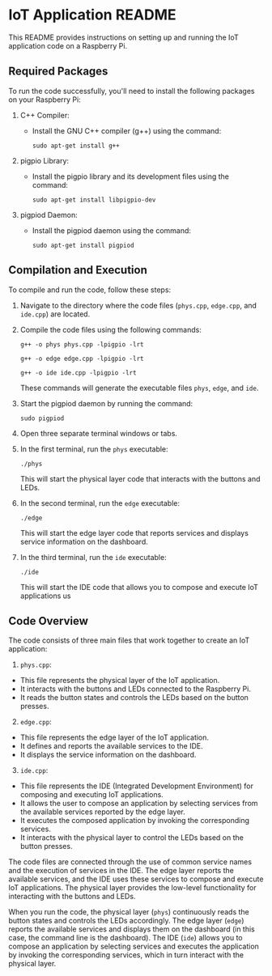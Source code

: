 # IoT Application README

This README provides instructions on setting up and running the IoT application code on a Raspberry Pi.

## Required Packages

To run the code successfully, you'll need to install the following packages on your Raspberry Pi:

1. C++ Compiler:
   - Install the GNU C++ compiler (g++) using the command:
     ```
     sudo apt-get install g++
     ```

2. pigpio Library:
   - Install the pigpio library and its development files using the command:
     ```
     sudo apt-get install libpigpio-dev
     ```

3. pigpiod Daemon:
   - Install the pigpiod daemon using the command:
     ```
     sudo apt-get install pigpiod
     ```

## Compilation and Execution

To compile and run the code, follow these steps:

1. Navigate to the directory where the code files (`phys.cpp`, `edge.cpp`, and `ide.cpp`) are located.

2. Compile the code files using the following commands:
    ```
    g++ -o phys phys.cpp -lpigpio -lrt
    ```
    ```
    g++ -o edge edge.cpp -lpigpio -lrt
    ```
    ```
    g++ -o ide ide.cpp -lpigpio -lrt
    ```

    These commands will generate the executable files `phys`, `edge`, and `ide`.

3. Start the pigpiod daemon by running the command:
    ```
    sudo pigpiod
    ```

4. Open three separate terminal windows or tabs.

5. In the first terminal, run the `phys` executable:
   ``` 
   ./phys
   ```
    This will start the physical layer code that interacts with the buttons and LEDs.

6. In the second terminal, run the `edge` executable:
    ```
    ./edge
    ```
    This will start the edge layer code that reports services and displays service information on the dashboard.

7. In the third terminal, run the `ide` executable:
    ```
    ./ide
    ```
    This will start the IDE code that allows you to compose and execute IoT applications us

## Code Overview
The code consists of three main files that work together to create an IoT application:

1. `phys.cpp`:
- This file represents the physical layer of the IoT application.
- It interacts with the buttons and LEDs connected to the Raspberry Pi.
- It reads the button states and controls the LEDs based on the button presses.

2. `edge.cpp`:
- This file represents the edge layer of the IoT application.
- It defines and reports the available services to the IDE.
- It displays the service information on the dashboard.

3. `ide.cpp`:
- This file represents the IDE (Integrated Development Environment) for composing and executing IoT applications.
- It allows the user to compose an application by selecting services from the available services reported by the edge layer.
- It executes the composed application by invoking the corresponding services.
- It interacts with the physical layer to control the LEDs based on the button presses.

The code files are connected through the use of common service names and the execution of services in the IDE. The edge layer reports the available services, and the IDE uses these services to compose and execute IoT applications. The physical layer provides the low-level functionality for interacting with the buttons and LEDs.

When you run the code, the physical layer (`phys`) continuously reads the button states and controls the LEDs accordingly. The edge layer (`edge`) reports the available services and displays them on the dashboard (in this case, the command line is the dashboard). The IDE (`ide`) allows you to compose an application by selecting services and executes the application by invoking the corresponding services, which in turn interact with the physical layer.

